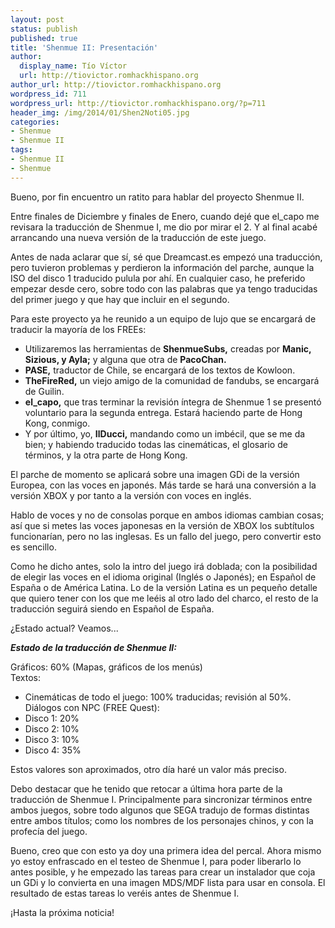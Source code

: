 ```yaml
---
layout: post
status: publish
published: true
title: 'Shenmue II: Presentación'
author:
  display_name: Tío Víctor
  url: http://tiovictor.romhackhispano.org
author_url: http://tiovictor.romhackhispano.org
wordpress_id: 711
wordpress_url: http://tiovictor.romhackhispano.org/?p=711
header_img: /img/2014/01/Shen2Noti05.jpg
categories:
- Shenmue
- Shenmue II
tags:
- Shenmue II
- Shenmue
---
```

Bueno, por fin encuentro un ratito para hablar del proyecto Shenmue II.

Entre finales de Diciembre y finales de Enero, cuando dejé que el_capo 
me revisara la traducción de Shenmue I, me dio por mirar el 2. Y al final 
acabé arrancando una nueva versión de la traducción de este juego.

Antes de nada aclarar que sí, sé que Dreamcast.es empezó una traducción, 
pero tuvieron problemas y perdieron la información del parche, aunque la 
ISO del disco 1 traducido pulula por ahí. En cualquier caso, he preferido 
empezar desde cero, sobre todo con las palabras que ya tengo traducidas del 
primer juego y que hay que incluir en el segundo.

Para este proyecto ya he reunido a un equipo de lujo que se encargará de 
traducir la mayoría de los FREEs:  
- Utilizaremos las herramientas de **ShenmueSubs,** creadas por **Manic, 
Sizious, y Ayla;** y alguna que otra de **PacoChan.**  
- **PASE,** traductor de Chile, se encargará de los textos de Kowloon.  
- **TheFireRed,** un viejo amigo de la comunidad de fandubs, se encargará de 
Guilin.  
- **el_capo,** que tras terminar la revisión íntegra de Shenmue 1 se presentó 
voluntario para la segunda entrega. Estará haciendo parte de Hong Kong, conmigo.  
- Y por último, yo, **IlDucci,** mandando como un imbécil, que se me da bien; 
y habiendo traducido todas las cinemáticas, el glosario de términos, y la otra 
parte de Hong Kong.

<!--more-->

El parche de momento se aplicará sobre una imagen GDi de la versión Europea, 
con las voces en japonés. Más tarde se hará una conversión a la versión XBOX 
y por tanto a la versión con voces en inglés.

Hablo de voces y no de consolas porque en ambos idiomas cambian cosas; así que 
si metes las voces japonesas en la versión de XBOX los subtítulos funcionarían, 
pero no las inglesas. Es un fallo del juego, pero convertir esto es sencillo.

Como he dicho antes, solo la intro del juego irá doblada; con la posibilidad de 
elegir las voces en el idioma original (Inglés o Japonés); en Español de España 
o de América Latina. Lo de la versión Latina es un pequeño detalle que quiero tener 
con los que me leéis al otro lado del charco, el resto de la traducción seguirá siendo 
en Español de España.

¿Estado actual? Veamos...

**_Estado de la traducción de Shenmue II:_**

Gráficos: 60% (Mapas, gráficos de los menús)  
Textos:  
- Cinemáticas de todo el juego: 100% traducidas; revisión al 50%.  
Diálogos con NPC (FREE Quest):  
- Disco 1: 20%  
- Disco 2: 10%  
- Disco 3: 10%  
- Disco 4: 35%

Estos valores son aproximados, otro día haré un valor más preciso.

Debo destacar que he tenido que retocar a última hora parte de la traducción de 
Shenmue I. Principalmente para sincronizar términos entre ambos juegos, sobre todo 
algunos que SEGA tradujo de formas distintas entre ambos títulos; como los nombres 
de los personajes chinos, y con la profecía del juego.

Bueno, creo que con esto ya doy una primera idea del percal. Ahora mismo yo estoy 
enfrascado en el testeo de Shenmue I, para poder liberarlo lo antes posible, y he 
empezado las tareas para crear un instalador que coja un GDi y lo convierta en una 
imagen MDS/MDF lista para usar en consola. El resultado de estas tareas lo veréis 
antes de Shenmue I.

¡Hasta la próxima noticia!
